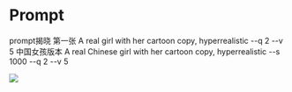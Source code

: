 # Prompt

prompt揭晓
第一张
A real girl with her cartoon copy, hyperrealistic --q 2 --v 5
中国女孩版本
A real Chinese girl with her cartoon copy, hyperrealistic --s 1000 --q 2 --v 5

![](/Users/zhangbo/Library/Application%20Support/marktext/images/2023-04-14-08-47-22-image.png)
